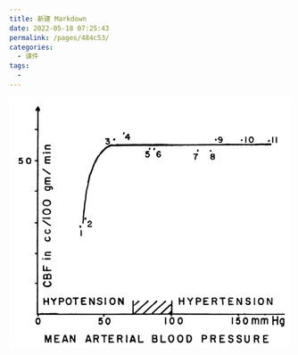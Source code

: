 ```yaml
---
title: 新建 Markdown
date: 2022-05-18 07:25:43
permalink: /pages/484c53/
categories:
  - 课件
tags:
  - 
---
```


![image-20220518072556487](assets.03.test/image-20220518072556487.png)
